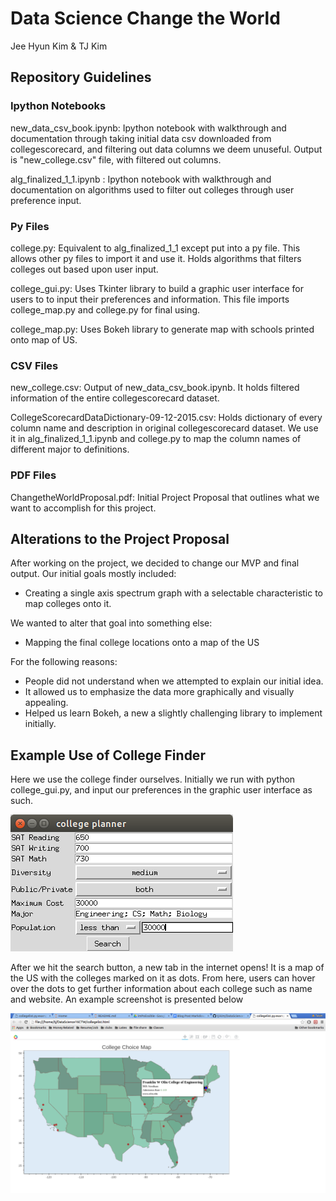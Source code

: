 # Data Science Change the World

Jee Hyun Kim & TJ Kim

## Repository Guidelines

### Ipython Notebooks

new_data_csv_book.ipynb: Ipython notebook with walkthrough and documentation through taking initial data csv downloaded from collegescorecard, and filtering out data columns we deem unuseful. Output is "new_college.csv" file, with filtered out columns.

alg_finalized_1_1.ipynb : Ipython notebook with walkthrough and documentation on algorithms used to filter out colleges through user preference input.

### Py Files

college.py: Equivalent to alg_finalized_1_1 except put into a py file. This allows other py files to import it and use it. Holds algorithms that filters colleges out based upon user input.

college_gui.py: Uses Tkinter library to build a graphic user interface for users to to input their preferences and information. This file imports college_map.py and college.py for final using.

college_map.py: Uses Bokeh library to generate map with schools printed onto map of US.

### CSV Files
new_college.csv: Output of new_data_csv_book.ipynb. It holds filtered information of the entire collegescorecard dataset.

CollegeScorecardDataDictionary-09-12-2015.csv: Holds dictionary of every column name and description in original collegescorecard dataset. We use it in alg_finalized_1_1.ipynb and college.py to map the column names of different major to definitions.

### PDF Files

ChangetheWorldProposal.pdf: Initial Project Proposal that outlines what we want to accomplish for this project.

## Alterations to the Project Proposal

After working on the project, we decided to change our MVP and final output. Our initial goals mostly included:

- Creating a single axis spectrum graph with a selectable characteristic to map colleges onto it.

We wanted to alter that goal into something else:

- Mapping the final college locations onto a map of the US

For the following reasons:

- People did not understand when we attempted to explain our initial idea.
- It allowed us to emphasize the data more graphically and visually appealing.
- Helped us learn Bokeh, a new a slightly challenging library to implement initially.

## Example Use of College Finder

Here we use the college finder ourselves. Initially we run with python college_gui.py, and input our preferences in the graphic user interface as such.

![an image alt text](image/gui_demo.png "Sample Gui Input")

After we hit the search button, a new tab in the internet opens! It is a map of the US with the colleges marked on it as dots. From here, users can hover over the dots to get further information about each college such as name and website. An example screenshot is presented below

![an image alt text](image/map_demo.png "Sample Map Output")